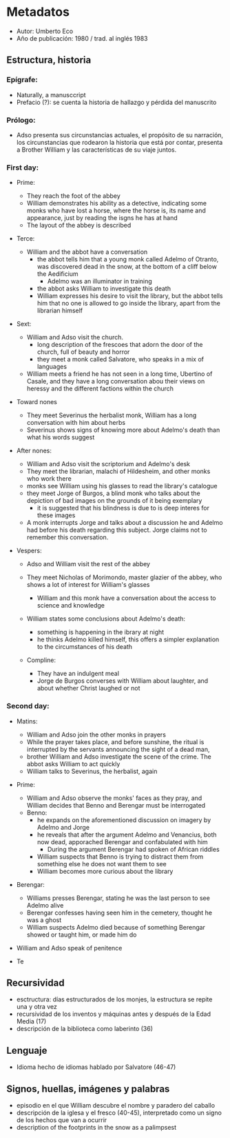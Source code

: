 # Metadatos
- Autor: Umberto Eco
- Año de publicación: 1980 / trad. al inglés 1983

## Estructura, historia
### Epígrafe: 
- Naturally, a manusccript
- Prefacio (?): se cuenta la historia de hallazgo y pérdida del manuscrito
### Prólogo:
- Adso presenta sus circunstancias actuales, el propósito de su narración, los circunstancias que rodearon la historia que está por contar, presenta a Brother William y las características de su viaje juntos.

### First day:
- Prime: 
	- They reach the foot of the abbey
	- William demonstrates his ability as a detective, indicating some monks who have lost a horse, where the horse is, its name and appearance, just by reading the isgns he has at hand
	- The layout of the abbey is described

- Terce:
	- William and the abbot have a conversation
		- the abbot tells him that a young monk called Adelmo of Otranto, was discovered dead in the snow, at the bottom of a cliff below the Aedificium
			- Adelmo was an illuminator in training
		- the abbot asks William to investigate this death
		- William expresses his desire to visit the library, but the abbot tells him that no one is allowed to go inside the library, apart from the librarian himself
- Sext:
	- William and Adso visit the church. 
		- long description of the frescoes that adorn the door of the church, full of beauty and horror
		- they meet a monk called Salvatore, who speaks in a mix of languages
	- William meets a friend he has not seen in a long time, Ubertino of Casale, and they have a long conversation abou their views on heressy and the different factions within the church

-  Toward nones
	-  They meet Severinus the herbalist monk, William has a long conversation with him about herbs
	-  Severinus shows signs of knowing more about Adelmo's death than what his words suggest

- After nones:
	- William and Adso visit the scriptorium and Adelmo's desk
	- They meet the librarian, malachi of Hildesheim, and other monks who work there
	- monks see William using his glasses to read the library's catalogue
	- they meet Jorge of Burgos, a blind monk who talks about the depiction of bad images on the grounds of it being exemplary
		- it is suggested that his blindness is due to is deep interes for these images
	- A monk interrupts Jorge and talks about a discussion he and Adelmo had before his death regarding this subject. Jorge claims not to remember this conversation.
	
- Vespers:
	- Adso and William visit the rest of the abbey
	- They meet Nicholas of Morimondo, master glazier of the abbey, who shows a lot of interest for William's glasses
		- William and this monk have a conversation about the access to science and knowledge
	- William states some conclusions about Adelmo's death:
		- something is happening in the ibrary at night
		- he thinks Adelmo killed himself, this offers a simpler explanation to the circumstances of his death 

	- Compline: 
		- They have an indulgent meal 
		- Jorge de Burgos converses with William about laughter, and about whether Christ laughed or not

### Second day:
- Matins:
	- William and Adso join the other monks in prayers
	- While the prayer takes place, and before sunshine, the ritual is interrupted by the servants announcing the sight of a dead man, 
	- brother William and Adso investigate the scene of the crime. The abbot asks William to act quickly
	- William talks to Severinus, the herbalist, again

- Prime:
	-  William and Adso observe the monks' faces as they pray, and William decides that Benno and Berengar must be interrogated
	-  Benno:
		-  he expands on the aforementioned discussion on imagery by Adelmo and Jorge
		-  he reveals that after the argument Adelmo and Venancius, both now dead, apporached Berengar and confabulated with him 
			-  During the argument Berengar had spoken of African riddles
		- William suspects that Benno is trying to distract them from something else he does not want them to see
		- William becomes more curious about the library
- Berengar:
	- Williams presses Berengar, stating he was the last person to see Adelmo alive
	- Berengar confesses having seen him in the cemetery, thought he was a ghost
	- William suspects Adelmo died because of something Berengar showed or taught him, or made him do
- William and Adso speak of penitence

- Te
## Recursividad
- esctructura: días estructurados de los monjes, la estructura se repite una y otra vez
- recursividad de los inventos y máquinas antes y después de la Edad Media (17)
- descripción de la biblioteca como laberinto (36)
## Lenguaje
- Idioma hecho de idiomas hablado por Salvatore (46-47)
## Signos, huellas, imágenes y palabras
- episodio en el que William descubre el nombre y paradero del caballo
- descripción de la iglesa y el fresco (40-45), interpretado como un signo de los hechos que van a ocurrir
- description of the footprints in the snow as a palimpsest